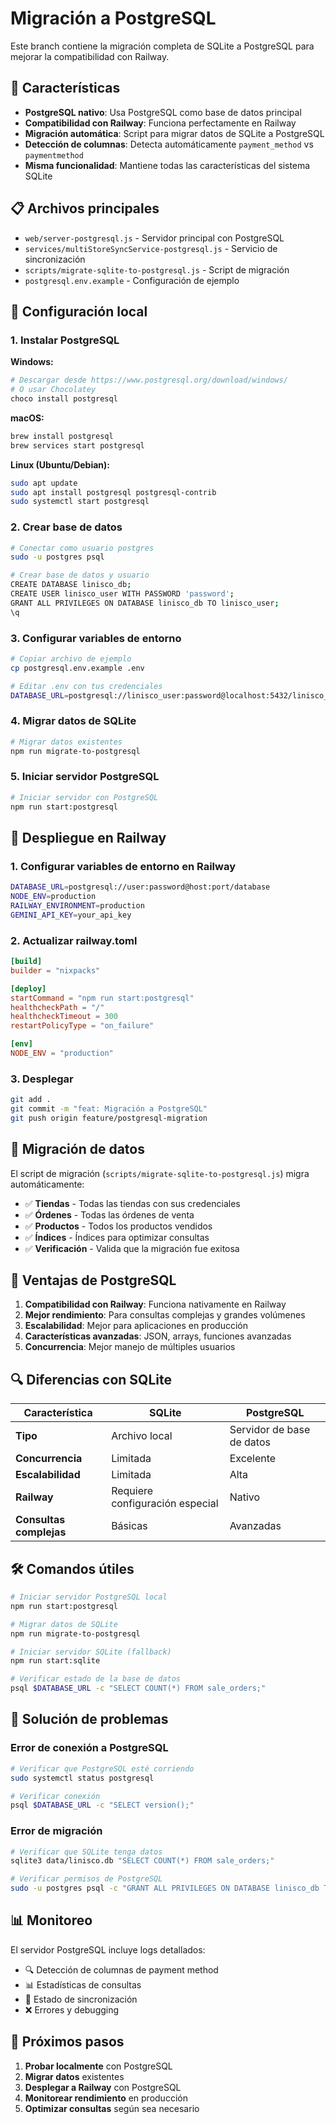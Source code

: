 # Migración a PostgreSQL

Este branch contiene la migración completa de SQLite a PostgreSQL para mejorar la compatibilidad con Railway.

## 🚀 Características

- **PostgreSQL nativo**: Usa PostgreSQL como base de datos principal
- **Compatibilidad con Railway**: Funciona perfectamente en Railway
- **Migración automática**: Script para migrar datos de SQLite a PostgreSQL
- **Detección de columnas**: Detecta automáticamente `payment_method` vs `paymentmethod`
- **Misma funcionalidad**: Mantiene todas las características del sistema SQLite

## 📋 Archivos principales

- `web/server-postgresql.js` - Servidor principal con PostgreSQL
- `services/multiStoreSyncService-postgresql.js` - Servicio de sincronización
- `scripts/migrate-sqlite-to-postgresql.js` - Script de migración
- `postgresql.env.example` - Configuración de ejemplo

## 🔧 Configuración local

### 1. Instalar PostgreSQL

**Windows:**
```bash
# Descargar desde https://www.postgresql.org/download/windows/
# O usar Chocolatey
choco install postgresql
```

**macOS:**
```bash
brew install postgresql
brew services start postgresql
```

**Linux (Ubuntu/Debian):**
```bash
sudo apt update
sudo apt install postgresql postgresql-contrib
sudo systemctl start postgresql
```

### 2. Crear base de datos

```bash
# Conectar como usuario postgres
sudo -u postgres psql

# Crear base de datos y usuario
CREATE DATABASE linisco_db;
CREATE USER linisco_user WITH PASSWORD 'password';
GRANT ALL PRIVILEGES ON DATABASE linisco_db TO linisco_user;
\q
```

### 3. Configurar variables de entorno

```bash
# Copiar archivo de ejemplo
cp postgresql.env.example .env

# Editar .env con tus credenciales
DATABASE_URL=postgresql://linisco_user:password@localhost:5432/linisco_db
```

### 4. Migrar datos de SQLite

```bash
# Migrar datos existentes
npm run migrate-to-postgresql
```

### 5. Iniciar servidor PostgreSQL

```bash
# Iniciar servidor con PostgreSQL
npm run start:postgresql
```

## 🚀 Despliegue en Railway

### 1. Configurar variables de entorno en Railway

```bash
DATABASE_URL=postgresql://user:password@host:port/database
NODE_ENV=production
RAILWAY_ENVIRONMENT=production
GEMINI_API_KEY=your_api_key
```

### 2. Actualizar railway.toml

```toml
[build]
builder = "nixpacks"

[deploy]
startCommand = "npm run start:postgresql"
healthcheckPath = "/"
healthcheckTimeout = 300
restartPolicyType = "on_failure"

[env]
NODE_ENV = "production"
```

### 3. Desplegar

```bash
git add .
git commit -m "feat: Migración a PostgreSQL"
git push origin feature/postgresql-migration
```

## 🔄 Migración de datos

El script de migración (`scripts/migrate-sqlite-to-postgresql.js`) migra automáticamente:

- ✅ **Tiendas** - Todas las tiendas con sus credenciales
- ✅ **Órdenes** - Todas las órdenes de venta
- ✅ **Productos** - Todos los productos vendidos
- ✅ **Índices** - Índices para optimizar consultas
- ✅ **Verificación** - Valida que la migración fue exitosa

## 🎯 Ventajas de PostgreSQL

1. **Compatibilidad con Railway**: Funciona nativamente en Railway
2. **Mejor rendimiento**: Para consultas complejas y grandes volúmenes
3. **Escalabilidad**: Mejor para aplicaciones en producción
4. **Características avanzadas**: JSON, arrays, funciones avanzadas
5. **Concurrencia**: Mejor manejo de múltiples usuarios

## 🔍 Diferencias con SQLite

| Característica | SQLite | PostgreSQL |
|----------------|--------|------------|
| **Tipo** | Archivo local | Servidor de base de datos |
| **Concurrencia** | Limitada | Excelente |
| **Escalabilidad** | Limitada | Alta |
| **Railway** | Requiere configuración especial | Nativo |
| **Consultas complejas** | Básicas | Avanzadas |

## 🛠️ Comandos útiles

```bash
# Iniciar servidor PostgreSQL local
npm run start:postgresql

# Migrar datos de SQLite
npm run migrate-to-postgresql

# Iniciar servidor SQLite (fallback)
npm run start:sqlite

# Verificar estado de la base de datos
psql $DATABASE_URL -c "SELECT COUNT(*) FROM sale_orders;"
```

## 🐛 Solución de problemas

### Error de conexión a PostgreSQL

```bash
# Verificar que PostgreSQL esté corriendo
sudo systemctl status postgresql

# Verificar conexión
psql $DATABASE_URL -c "SELECT version();"
```

### Error de migración

```bash
# Verificar que SQLite tenga datos
sqlite3 data/linisco.db "SELECT COUNT(*) FROM sale_orders;"

# Verificar permisos de PostgreSQL
sudo -u postgres psql -c "GRANT ALL PRIVILEGES ON DATABASE linisco_db TO linisco_user;"
```

## 📊 Monitoreo

El servidor PostgreSQL incluye logs detallados:

- 🔍 Detección de columnas de payment method
- 📊 Estadísticas de consultas
- 🔄 Estado de sincronización
- ❌ Errores y debugging

## 🎉 Próximos pasos

1. **Probar localmente** con PostgreSQL
2. **Migrar datos** existentes
3. **Desplegar a Railway** con PostgreSQL
4. **Monitorear rendimiento** en producción
5. **Optimizar consultas** según sea necesario
